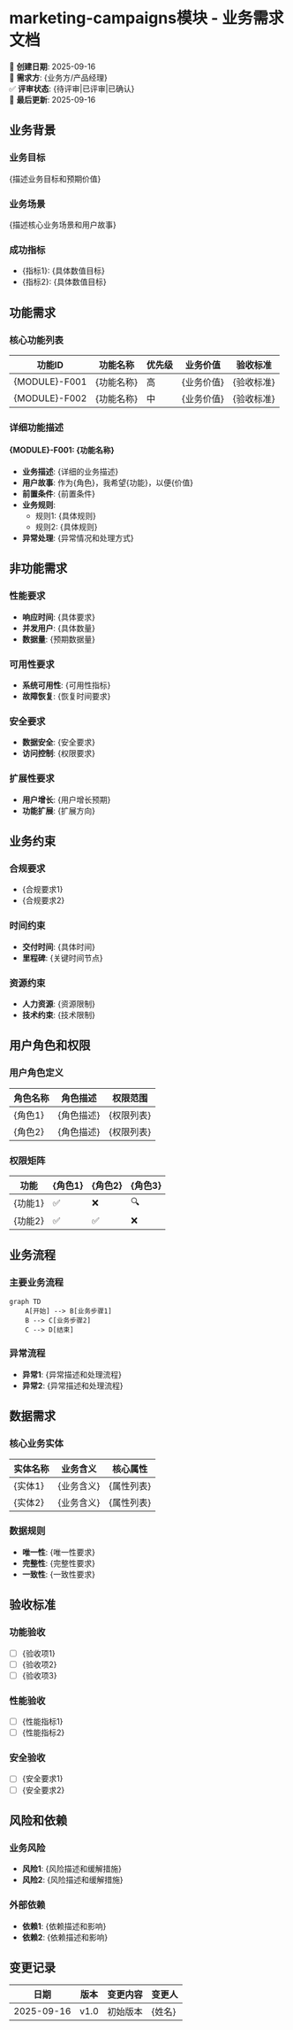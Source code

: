 <!--
文档说明：
- 内容：模块业务需求文档模板
- 作用：记录业务需求、功能规格、验收标准
- 使用方法：详细记录业务需求，不包含技术实现
-->

# marketing-campaigns模块 - 业务需求文档

📅 **创建日期**: 2025-09-16  
👤 **需求方**: {业务方/产品经理}  
✅ **评审状态**: {待评审|已评审|已确认}  
🔄 **最后更新**: 2025-09-16  

## 业务背景

### 业务目标
{描述业务目标和预期价值}

### 业务场景
{描述核心业务场景和用户故事}

### 成功指标
- {指标1}: {具体数值目标}
- {指标2}: {具体数值目标}

## 功能需求

### 核心功能列表
| 功能ID | 功能名称 | 优先级 | 业务价值 | 验收标准 |
|--------|----------|--------|----------|----------|
| {MODULE}-F001 | {功能名称} | 高 | {业务价值} | {验收标准} |
| {MODULE}-F002 | {功能名称} | 中 | {业务价值} | {验收标准} |

### 详细功能描述

#### {MODULE}-F001: {功能名称}
- **业务描述**: {详细的业务描述}
- **用户故事**: 作为{角色}，我希望{功能}，以便{价值}
- **前置条件**: {前置条件}
- **业务规则**: 
  - 规则1: {具体规则}
  - 规则2: {具体规则}
- **异常处理**: {异常情况和处理方式}

## 非功能需求

### 性能要求
- **响应时间**: {具体要求}
- **并发用户**: {具体数量}
- **数据量**: {预期数据量}

### 可用性要求
- **系统可用性**: {可用性指标}
- **故障恢复**: {恢复时间要求}

### 安全要求
- **数据安全**: {安全要求}
- **访问控制**: {权限要求}

### 扩展性要求
- **用户增长**: {用户增长预期}
- **功能扩展**: {扩展方向}

## 业务约束

### 合规要求
- {合规要求1}
- {合规要求2}

### 时间约束
- **交付时间**: {具体时间}
- **里程碑**: {关键时间节点}

### 资源约束
- **人力资源**: {资源限制}
- **技术约束**: {技术限制}

## 用户角色和权限

### 用户角色定义
| 角色名称 | 角色描述 | 权限范围 |
|----------|----------|----------|
| {角色1} | {角色描述} | {权限列表} |
| {角色2} | {角色描述} | {权限列表} |

### 权限矩阵
| 功能 | {角色1} | {角色2} | {角色3} |
|------|---------|---------|---------|
| {功能1} | ✅ | ❌ | 🔍 |
| {功能2} | ✅ | ✅ | ❌ |

## 业务流程

### 主要业务流程
```mermaid
graph TD
    A[开始] --> B[业务步骤1]
    B --> C[业务步骤2]
    C --> D[结束]
```

### 异常流程
- **异常1**: {异常描述和处理流程}
- **异常2**: {异常描述和处理流程}

## 数据需求

### 核心业务实体
| 实体名称 | 业务含义 | 核心属性 |
|----------|----------|----------|
| {实体1} | {业务含义} | {属性列表} |
| {实体2} | {业务含义} | {属性列表} |

### 数据规则
- **唯一性**: {唯一性要求}
- **完整性**: {完整性要求}
- **一致性**: {一致性要求}

## 验收标准

### 功能验收
- [ ] {验收项1}
- [ ] {验收项2}
- [ ] {验收项3}

### 性能验收
- [ ] {性能指标1}
- [ ] {性能指标2}

### 安全验收
- [ ] {安全要求1}
- [ ] {安全要求2}

## 风险和依赖

### 业务风险
- **风险1**: {风险描述和缓解措施}
- **风险2**: {风险描述和缓解措施}

### 外部依赖
- **依赖1**: {依赖描述和影响}
- **依赖2**: {依赖描述和影响}

## 变更记录

| 日期 | 版本 | 变更内容 | 变更人 |
|------|------|----------|--------|
| 2025-09-16 | v1.0 | 初始版本 | {姓名} |
